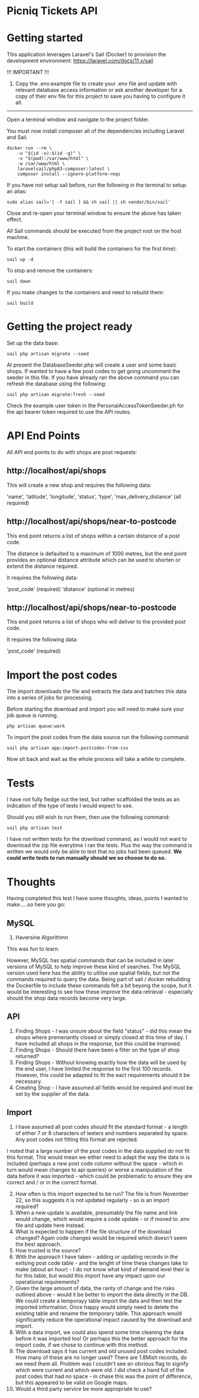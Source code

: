 Picniq Tickets API
=================

# Getting started

This application leverages Laravel's Sail (Docker) to provision the development environment: <https://laravel.com/docs/11.x/sail>

!!! IMPORTANT !!!

1) Copy the .env.example file to create your .env file and update with relevant database access information or ask another developer for a copy of their env file for this project to save you having to configure it all.

---

Open a terminal window and navigate to the project folder.

You must now install composer all of the dependencies including Laravel and Sail.

```
docker run --rm \
    -u "$(id -u):$(id -g)" \
    -v "$(pwd):/var/www/html" \
    -w /var/www/html \
    laravelsail/php83-composer:latest \
    composer install --ignore-platform-reqs
```

If you have not setup sail before, run the following in the terminal to setup an alias:

```
sudo alias sail='[ -f sail ] && sh sail || sh vendor/bin/sail'
```

Close and re-open your terminal window to ensure the above has taken effect.

All Sail commands should be executed from the project root on the host machine.

To start the containers (this will build the containers for the first time):

```
sail up -d
```

To stop and remove the containers:

```
sail down
```

If you make changes to the containers and need to rebuild them:

```
sail build
```

# Getting the project ready

Set up the data base:

```
sail php artisan migrate --seed
```

At present the DatabaseSeeder.php will create a user and some basic shops.  If wanted to have a few post codes to get going uncomment the seeder in this file.
If you have already ran the above command you can refresh the database using the following:

```
sail php artisan migrate:fresh --seed
```

Check the example user token in the PersonalAccessTokenSeeder.ph for the api bearer token required to use the API routes.

# API End Points
All API end points to do with shops are post requests:

## http://localhost/api/shops

This will create a new shop and requires the following data:

'name', 'latitude', 'longitude', 'status', 'type', 'max_delivery_distance' (all required)

## http://localhost/api/shops/near-to-postcode
This end point returns a list of shops within a certain distance of a post code.

The distance is defaulted to a maximum of 1000 metres, but the end point provides an optional distance attribute which can be used to shorten or extend the distance required.

It requires the following data:

'post_code' (required) 'distance' (optional in metres) 

## http://localhost/api/shops/near-to-postcode
This end point returns a list of shops who will deliver to the provided post code.

It requires the following data:

'post_code' (required)

# Import the post codes
The import downloads the file and extracts the data and batches this data into a series of jobs for processing.  

Before starting the download and import you will need to make sure your job queue is running.
```
php artisan queue:work
```

To import the post codes from the data source run the following command:
```
sail php artisan app:import-postcodes-from-csv
```
Now sit back and wait as the whole process will take a while to complete.

# Tests
I have not fully fledge out the test, but rather scaffolded the tests as an indication of the type of tests I would expect to see.

Should you still wish to run them, then use the following command:
```
sail php artisan test
```

I have not written tests for the download command, as I would not want to download the zip file everytime I ran the tests.  Plus the way the command is written we would only be able to test that no jobs had been queued.  **We could write tests to run manually should we so choose to do so.**


# Thoughts
Having completed this test I have some thoughts, ideas, points I wanted to make.....so here you go:

## MySQL
1) Haversine Algorithmn

This was fun to learn.

However, MySQL has spatial commands that can be included in later versions of MySQL to help improve these kind of searches. The MySQL version used here has the ability to uitlise use spatial fields, but not the commands required to query the data.  Being part of sail / docker rebuilding the Dockerfile to include these commands felt a bit beyong the scope, but it would be interesting
to see how these improve the data retrieval - especially should the shop data records become very large.

## API 
1) Finding Shops - I was unsure about the field "status" -  did this mean the shops where premenantly closed or simply closed at this time of day.  I have included all shops in the response, but this could be improved.
2) Finding Shops - Should there have been a filter on the type of shop returned?
3) Finding Shops - Without knowing exactly how the data will be used by the end user, I have limited the response to the first 100 records.  However, this could be adapted to fit the eact requirements should it be necessary.
4) Creating Shop - I have assumed all fields would be required and must be set by the supplier of the data.

## Import
1) I have assumed all post codes should fit the standard format - a length of either 7 or 8 characters of leeters and numbers separated by space.  Any post codes not fitting this format are rejected.  

I noted that a large number of the post codes in the data supplied do not fit this format.  This would mean we either need to adapt the way the data in is included (perhaps a new post code column without the space - which in turn would mean changes to api queries) or worse a manipulation of the data before it was imported - which could be problematic to ensure they are correct and / or in the correct format.

2) How often is this import expected to be run? The file is from November 22, so this suggests it is not updated regularly - so is an import required?
3) When a new update is available, presumably the file name and link would change, which would require a code update - or if moved to .env file and update here instead.
4) What is expected to happen if the file structure of the download changed?  Again code changes would be required which doesn't seem the best approach.
5) How trusted is the source?
6) With the approach I have taken - adding or updating records in the exitsing post code table - and the lenght of time these changes take to make (about an hour) - I do not know what kind of demand level their is for this table, but would this import have any impact upon our operational requirements?
6) Given the large amount of data, the rarity of change and the risks outlined above - would it be better to import the data directly in the DB.  We could create a temporayy table import the data
and then test the imported information.  Once happy would simply need to delete the existing table and rename the temporary table.  This approach would significantly reduce the operational impact caused by the download and import.
7) With a data import, we could also spend some time cleaning the data before it was imported too!  Or perhaps this the better approach for the import code, if we chose to continue with this method.
8) The download says it has current and old unused post codes included.  How many of these are no longer used?  There are 1.8Mish records, do we need them all.  Problem was I couldn't see an obvious flag to signify which were current and which were old.  I did check a hand full of the post codes that had no space - in chase this was the point of difference, but this appeared to be valid on Google maps.
9) Would a third party service be more appropriate to use? 


